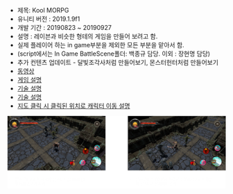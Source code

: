 + 제목: Kool MORPG
+ 유니티 버전 : 2019.1.9f1
+ 개발 기간 : 20190823 ~ 20190927
+ 설명 : 레이븐과 비슷한 형테의 게임을 만들어 보려고 함.
+ 실제 플레이어 하는 in game부분을 제외한 모든 부분을 맡아서 함.
+ (script에서는 In Game BattleScene폴더: 백종규 담당. 이외 : 장현명 담당)
+ 추가 컨텐츠 업데이트 - 달빛조각사처럼 만들어보기, 몬스터헌터처럼 만들어보기
+ [동영상](https://www.youtube.com/watch?v=97Is86wai30)
+ [게임 설명](https://drive.google.com/open?id=1wWEQF_Xh8-CU0tCtg3R7pjgMeD4wdOKJ)
+ [기술 설명](https://docs.google.com/document/d/1fgGN9Cu6xWV0ELylgVhYCwsEFTsnCzBJVzwgLXZJGV0/edit?usp=sharing)
+ [기술 설명](https://sagacityjang.tistory.com/54)
+ [지도 클릭 시 클릭된 위치로 캐릭터 이동 설명](https://sagacityjang.tistory.com/53)

![실행화면](./1.PNG)

